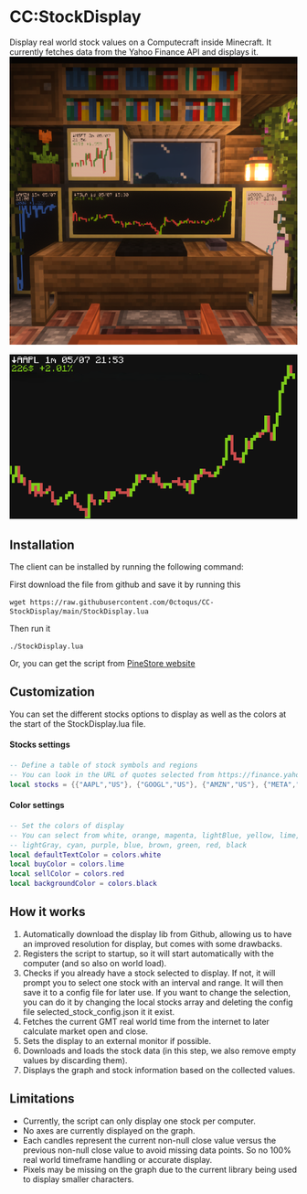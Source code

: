 # CC:StockDisplay
Display real world stock values on a Computecraft inside Minecraft.
It currently fetches data from the Yahoo Finance API and displays it.
![preview](.README/showcase.png)

![preview](.README/terminal_screenshot.png)

## Installation
The client can be installed by running the following command:

First download the file from github and save it by running this
```shell
wget https://raw.githubusercontent.com/0ctoqus/CC-StockDisplay/main/StockDisplay.lua
```
Then run it
```shell
./StockDisplay.lua
```

Or, you can get the script from [PineStore website](https://pinestore.cc/projects/103/stock-display)

## Customization
You can set the different stocks options to display as well as the colors at the start of the StockDisplay.lua file.

#### Stocks settings
```lua
-- Define a table of stock symbols and regions
-- You can look in the URL of quotes selected from https://finance.yahoo.com/lookup to add them here
local stocks = {{"AAPL","US"}, {"GOOGL","US"}, {"AMZN","US"}, {"META","US"}, {"MSFT","US"}}
```

#### Color settings
```lua
-- Set the colors of display
-- You can select from white, orange, magenta, lightBlue, yellow, lime, pink, gray,
-- lightGray, cyan, purple, blue, brown, green, red, black
local defaultTextColor = colors.white
local buyColor = colors.lime
local sellColor = colors.red
local backgroundColor = colors.black
```

## How it works
1. Automatically download the display lib from Github, allowing us to have an improved resolution for display, but comes with some drawbacks.
2. Registers the script to startup, so it will start automatically with the computer (and so also on world load).
3. Checks if you already have a stock selected to display. If not, it will prompt you to select one stock with an interval and range. It will then save it to a config file for later use. If you want to change the selection, you can do it by changing the local stocks array and deleting the config file selected\_stock\_config.json it it exist.
4. Fetches the current GMT real world time from the internet to later calculate market open and close.
5. Sets the display to an external monitor if possible.
6. Downloads and loads the stock data (in this step, we also remove empty values by discarding them).
7. Displays the graph and stock information based on the collected values.

## Limitations
* Currently, the script can only display one stock per computer.
* No axes are currently displayed on the graph.
* Each candles represent the current non-null close value versus the previous non-null close value to avoid missing data points. So no 100% real world timeframe handling or accurate display.
* Pixels may be missing on the graph due to the current library being used to display smaller characters.
